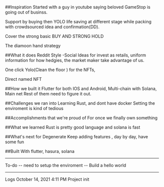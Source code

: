 
##Inspiration
Started with a guy in youtube saying beloved GameStop is going out of businss.

Support by buying then YOLO life saving at different stage while packing with crowdsourced idea and confirmation(DD).

Cover the strong basic BUY AND STRONG HOLD

The diamoon hand strategy

##What it does
Reddit Style -Social Ideas for invest as retails, uniform information for how hedgies, the market maker take advantage of us.

One click Yolo(Clean the floor ) for the NFTs,

Direct named NFT

##How we built it
Flutter for both IOS and Android, Multi-chain with Solana, Main net Rest of them need to figure it out.

##Challenges we ran into
Learning Rust, and dont have docker Setting the enviroment is kind of tedious

##Accomplishments that we're proud of
For once we finally own something

##What we learned
Rust is pretty good language and solana is fast

##What's next for Degenerate
Keep adding features , day by day, have some fun

##Built With
flutter, hasura, solana

----
To-do
-- need to setup the enviroment
-- Build a hello world

----    
Logs
October 14, 2021 4:11 PM
Project init
